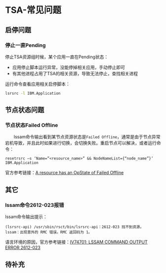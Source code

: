 # TSA-常见问题
## 启停问题
### 停止一直Pending
停止TSA资源组时候，某个应用一直在Pending状态：
- 应用停止脚本运行异常，没能停掉相关应用，手动停止即可
- 有其他进程占用了TSA的相关资源，导致无法停止，查找相关进程

运行命令查看应用相关启停脚本：
```sh
lsrsrc -l IBM.Application
```
## 节点状态问题
### 节点状态Failed Offline
&#8195;&#8195;lssam命令输出看到某节点资源状态是`Failed Offline`，通常是由于节点异常宕机导致，并且此时如果进行切换，会切换失败。重启节点可以解决，或者运行命令：
```shell
resetrsrc –s ‘Name=”<resource_name>” && NodeNameList={“node_name”}’ IBM.Application
```
官方参考链接：[A resource has an OpState of Failed Offline](https://www.ibm.com/docs/en/tsafm/4.1.0?topic=analysis-resource-has-opstate-failed-offline)
## 其它
### lssam命令2612-023报错
lssam命令输出提示：
```
(lsrsrc-api) /usr/sbin/rsct/bin/lsrsrc-api：2612-023 找不到资源。 
lssam：出现意外的 RMC 错误。RMC 返回码为 1。
```
语言环境的原因，官方参考链接：[IV74701: LSSAM COMMAND OUTPUT ERROR 2612-023](https://www.ibm.com/support/pages/apar/IV74701)

## 待补充
